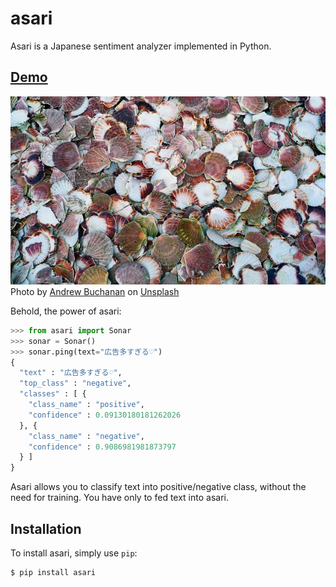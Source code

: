 # asari
Asari is a Japanese sentiment analyzer implemented in Python.

## [Demo](https://asari-sentiment.herokuapp.com/)

![Image](./docs/asari.jpg)<br>
Photo by [Andrew Buchanan](https://unsplash.com/@photoart2018) on [Unsplash](https://unsplash.com/)

Behold, the power of asari:

```python
>>> from asari import Sonar
>>> sonar = Sonar()
>>> sonar.ping(text="広告多すぎる♡")
{
  "text" : "広告多すぎる♡",
  "top_class" : "negative",
  "classes" : [ {
    "class_name" : "positive",
    "confidence" : 0.09130180181262026
  }, {
    "class_name" : "negative",
    "confidence" : 0.9086981981873797
  } ]
}
```

Asari allows you to classify text into positive/negative class, without the need for training. You have only to fed text into asari.

## Installation
To install asari, simply use `pip`:

```bash
$ pip install asari
```
